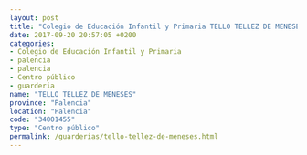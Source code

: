 ```yaml
---
layout: post
title: "Colegio de Educación Infantil y Primaria TELLO TELLEZ DE MENESES"
date: 2017-09-20 20:57:05 +0200
categories:
- Colegio de Educación Infantil y Primaria
- palencia
- palencia
- Centro público
- guarderia
name: "TELLO TELLEZ DE MENESES"
province: "Palencia"
location: "Palencia"
code: "34001455"
type: "Centro público"
permalink: /guarderias/tello-tellez-de-meneses.html
---
```

